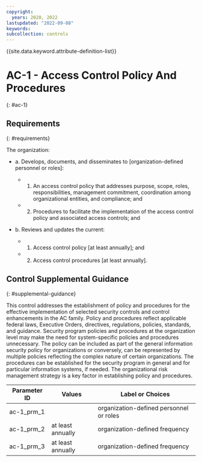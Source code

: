 ```yaml
---
copyright:
  years: 2020, 2022
lastupdated: "2022-09-08"
keywords: 
subcollection: controls
---
```


{{site.data.keyword.attribute-definition-list}}

# AC-1 - Access Control Policy And Procedures
{: #ac-1}

## Requirements
{: #requirements}

The organization:

- a. Develops, documents, and disseminates to [organization-defined personnel or roles]:

  - 1. An access control policy that addresses purpose, scope, roles, responsibilities, management commitment, coordination among organizational entities, and compliance; and
  - 2. Procedures to facilitate the implementation of the access control policy and associated access controls; and

- b. Reviews and updates the current:

  - 1. Access control policy [at least annually]; and
  - 2. Access control procedures [at least annually].

## Control Supplemental Guidance
{: #supplemental-guidance}

This control addresses the establishment of policy and procedures for the effective implementation of selected security controls and control enhancements in the AC family. Policy and procedures reflect applicable federal laws, Executive Orders, directives, regulations, policies, standards, and guidance. Security program policies and procedures at the organization level may make the need for system-specific policies and procedures unnecessary. The policy can be included as part of the general information security policy for organizations or conversely, can be represented by multiple policies reflecting the complex nature of certain organizations. The procedures can be established for the security program in general and for particular information systems, if needed. The organizational risk management strategy is a key factor in establishing policy and procedures.

| Parameter ID | Values | Label or Choices |
|---|---|---|
| ac-1_prm_1 |  | organization-defined personnel or roles |
| ac-1_prm_2 | at least annually | organization-defined frequency |
| ac-1_prm_3 | at least annually | organization-defined frequency |


